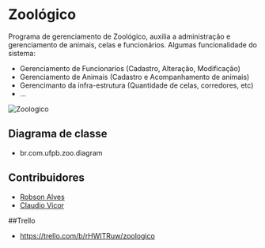 # Zoológico

Programa de gerenciamento de Zoológico, auxilia a administração e gerenciamento de animais, celas e funcionários. Algumas funcionalidade do sistema:
* Gerenciamento de Funcionarios (Cadastro, Alteração, Modificação)
* Gerenciamento de Animais (Cadastro e Acompanhamento de animais)
* Gerencimanto da infra-estrutura (Quantidade de celas, corredores, etc)
* ...


![Zoologico](http://travelforever.com.br/wp-content/uploads/2013/03/Zoologico_Curitiba_06_girafa.jpg)

## Diagrama de classe
* br.com.ufpb.zoo.diagram

## Contribuidores

* [Robson Alves](https://github.com/robsonalvz)
* [Claudio Vicor](https://github.com/ClaudioVic)

##Trello
* https://trello.com/b/rHWITRuw/zoologico
